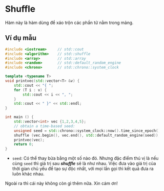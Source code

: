 # Shuffle

Hàm này là hàm dùng để xáo trộn các phần tử nằm trong mảng.

## Ví dụ mẫu

```cpp
#include <iostream>     // std::cout
#include <algorithm>    // std::shuffle
#include <array>        // std::array
#include <random>       // std::default_random_engine
#include <chrono>       // std::chrono::system_clock

template <typename T>
void printvec(std::vector<T> &v) {
    std::cout << "{ ";
    for (T i : v) {
        std::cout << i << ", ";
    }
    std::cout << " }" << std::endl;
}

int main () {
    std::vector<int> vec {1,2,3,4,5};
    // obtain a time-based seed:
    unsigned seed = std::chrono::system_clock::now().time_since_epoch().count();
    shuffle (vec.begin(), vec.end(), std::default_random_engine(seed));
    printvec(vec);
    return 0;
}
```

- `seed`: Có thể thay bừa bằng một số nào đó. Nhưng đặc điểm thú vị là nếu cùng `seed` thì giá trị sau ___shuffle___ sẽ là như nhau. Việc đưa vào giá trị của thời gian chủ yếu để tạo sự độc nhất, với mọi lần gọi thì kết quả đưa ra luôn khác nhau.

Ngoài ra thì cái này không còn gì thêm nữa. Xin cám ơn!